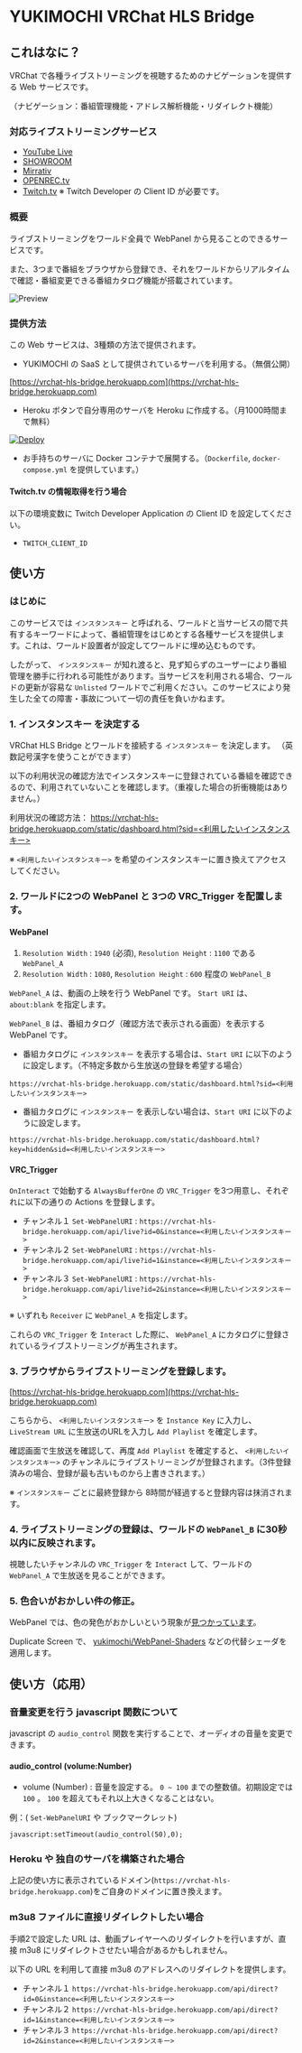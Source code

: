 # YUKIMOCHI VRChat HLS Bridge

## これはなに？
VRChat で各種ライブストリーミングを視聴するためのナビゲーションを提供する Web サービスです。

（ナビゲーション：番組管理機能・アドレス解析機能・リダイレクト機能）

### 対応ライブストリーミングサービス
 - [YouTube Live]()
 - [SHOWROOM]()
 - [Mirrativ]()
 - [OPENREC.tv]()
 - [Twitch.tv]() ※ Twitch Developer の Client ID が必要です。

### 概要
ライブストリーミングをワールド全員で WebPanel から見ることのできるサービスです。

また、3つまで番組をブラウザから登録でき、それをワールドからリアルタイムで確認・番組変更できる番組カタログ機能が搭載されています。

![Preview](./docs/catalog.png)

### 提供方法
この Web サービスは、3種類の方法で提供されます。
 - YUKIMOCHI の SaaS として提供されているサーバを利用する。（無償公開）

[https://vrchat-hls-bridge.herokuapp.com](https://vrchat-hls-bridge.herokuapp.com)

 - Heroku ボタンで自分専用のサーバを Heroku に作成する。（月1000時間まで無料）

[![Deploy](https://www.herokucdn.com/deploy/button.svg)](https://heroku.com/deploy?template=https://github.com/yukimochi/VRC_HLS)

 - お手持ちのサーバに Docker コンテナで展開する。（`Dockerfile`, `docker-compose.yml` を提供しています。）

#### Twitch.tv の情報取得を行う場合
以下の環境変数に Twitch Developer Application の Client ID を設定してください。
 
 - `TWITCH_CLIENT_ID`

## 使い方
### はじめに
このサービスでは `インスタンスキー` と呼ばれる、ワールドと当サービスの間で共有するキーワードによって、番組管理をはじめとする各種サービスを提供します。これは、ワールド設置者が設定してワールドに埋め込むものです。

したがって、 `インスタンスキー` が知れ渡ると、見ず知らずのユーザーにより番組管理を勝手に行われる可能性があります。当サービスを利用される場合、ワールドの更新が容易な `Unlisted` ワールドでご利用ください。このサービスにより発生した全ての障害・事故について一切の責任を負いかねます。

### 1. インスタンスキー を決定する
VRChat HLS Bridge とワールドを接続する `インスタンスキー` を決定します。 （英数記号漢字を使うことができます）

以下の利用状況の確認方法でインスタンスキーに登録されている番組を確認できるので、利用されていないことを確認します。（重複した場合の折衝機能はありません。）

利用状況の確認方法： [https://vrchat-hls-bridge.herokuapp.com/static/dashboard.html?sid=<利用したいインスタンスキー>](https://vrchat-hls-bridge.herokuapp.com/static/dashboard.html?sid=<利用したいインスタンスキー>)

※ `<利用したいインスタンスキー>` を希望のインスタンスキーに置き換えてアクセスしてください。

### 2. ワールドに2つの WebPanel と 3つの VRC_Trigger を配置します。

#### WebPanel
 1. `Resolution Width` : `1940` (必須), `Resolution Height` : `1100` である `WebPanel_A`
 1. `Resolution Width` : `1080`, `Resolution Height` : `600` 程度の `WebPanel_B`

`WebPanel_A` は、動画の上映を行う WebPanel です。 `Start URI` は、 `about:blank` を指定します。

`WebPanel_B` は、番組カタログ（確認方法で表示される画面）を表示する WebPanel です。
 - 番組カタログに `インスタンスキー` を表示する場合は、`Start URI` に以下のように設定します。（不特定多数から生放送の登録を希望する場合）

`https://vrchat-hls-bridge.herokuapp.com/static/dashboard.html?sid=<利用したいインスタンスキー>`

 - 番組カタログに `インスタンスキー` を表示しない場合は、`Start URI` に以下のように設定します。

`https://vrchat-hls-bridge.herokuapp.com/static/dashboard.html?key=hidden&sid=<利用したいインスタンスキー>`

#### VRC_Trigger
`OnInteract` で始動する `AlwaysBufferOne` の `VRC_Trigger` を3つ用意し、それぞれに以下の通りの Actions を登録します。

 - チャンネル１ `Set-WebPanelURI` : `https://vrchat-hls-bridge.herokuapp.com/api/live?id=0&instance=<利用したいインスタンスキー>`
 - チャンネル２ `Set-WebPanelURI` : `https://vrchat-hls-bridge.herokuapp.com/api/live?id=1&instance=<利用したいインスタンスキー>`
 - チャンネル３ `Set-WebPanelURI` : `https://vrchat-hls-bridge.herokuapp.com/api/live?id=2&instance=<利用したいインスタンスキー>`

※ いずれも `Receiver` に `WebPanel_A` を指定します。

これらの `VRC_Trigger` を `Interact` した際に、 `WebPanel_A` にカタログに登録されているライブストリーミングが再生されます。

### 3. ブラウザからライブストリーミングを登録します。
[https://vrchat-hls-bridge.herokuapp.com](https://vrchat-hls-bridge.herokuapp.com)

こちらから、 `<利用したいインスタンスキー>` を `Instance Key` に入力し、 `LiveStream URL` に生放送のURLを入力し `Add Playlist` を確定します。

確認画面で生放送を確認して、再度 `Add Playlist` を確定すると、 `<利用したいインスタンスキー>` のチャンネルにライブストリーミングが登録されます。（3件登録済みの場合、登録が最も古いものから上書きされます。）

※ `インスタンスキー` ごとに最終登録から 8時間が経過すると登録内容は抹消されます。

### 4. ライブストリーミングの登録は、ワールドの `WebPanel_B` に30秒以内に反映されます。
視聴したいチャンネルの `VRC_Trigger` を `Interact` して、ワールドの `WebPanel_A` で生放送を見ることができます。

### 5. 色合いがおかしい件の修正。
WebPanel では、色の発色がおかしいという現象が[見つかっています](http://uuupa.hatenablog.com/entry/2018/04/05/003936)。

 Duplicate Screen で、 [yukimochi/WebPanel-Shaders](https://github.com/yukimochi/WebPanel-Shaders
) などの代替シェーダを適用します。

## 使い方（応用）
### 音量変更を行う javascript 関数について
javascript の `audio_control` 関数を実行することで、オーディオの音量を変更できます。

#### audio_control (volume:Number)
  - volume (Number) : 音量を設定する。 `0 ~ 100` までの整数値。初期設定では `100` 。 `100` を超えてもそれ以上大きくなることはない。

  例：( `Set-WebPanelURI` や ブックマークレット)
  ````
  javascript:setTimeout(audio_control(50),0);
  ````

### Heroku や 独自のサーバを構築された場合
上記の使い方に表示されているドメイン(`https://vrchat-hls-bridge.herokuapp.com`)をご自身のドメインに置き換えます。

### m3u8 ファイルに直接リダイレクトしたい場合
手順2で設定した URL は、動画プレイヤーへのリダイレクトを行いますが、直接 m3u8 にリダイレクトさせたい場合があるかもしれません。

以下の URL を利用して直接 m3u8 のアドレスへのリダイレクトを提供します。
 - チャンネル１ `https://vrchat-hls-bridge.herokuapp.com/api/direct?id=0&instance=<利用したいインスタンスキー>`
 - チャンネル２ `https://vrchat-hls-bridge.herokuapp.com/api/direct?id=1&instance=<利用したいインスタンスキー>`
 - チャンネル３ `https://vrchat-hls-bridge.herokuapp.com/api/direct?id=2&instance=<利用したいインスタンスキー>`
